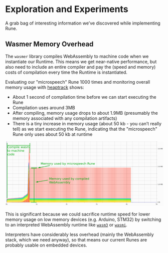 # Exploration and Experiments

A grab bag of interesting information we’ve discovered while implementing Rune.

## Wasmer Memory Overhead

The `wasmer` library compiles WebAssembly to machine code when we instantiate
our Runtime. This means we get near-native performance, but also need to
include an entire compiler and pay the (speed and memory) costs of
compilation every time the Runtime is instantiated.

Evaluating our "microspeech" Rune 1000 times and monitoring overall memory
usage with [heaptrack][ht] shows:

- About 1 second of compilation time before we can start executing the Rune
- Compilation uses around 3MB
- After compiling, memory usage drops to about 1.9MB (presumably the memory
  associated with any compilation artifacts)
- There is a tiny increase in memory usage (about 50 kb - you can’t really
  tell) as we start executing the Rune, indicating that the "microspeech" Rune
  only uses about 50 kb at runtime

![Memory Overhead](./memory-overhead.png)

This is significant because we could sacrifice runtime speed for lower memory
usage on low memory devices (e.g. Arduino, STM32) by switching to an
interpreted WebAssembly runtime like [`wasm3`][w3] or [`wasmi`][wi].

Interpreters have considerably less overhead (mainly the WebAssembly stack,
which we need anyway), so that means our current Runes are probably usable on
embedded devices.


[ht]: https://github.com/KDE/heaptrack
[w3]: https://github.com/wasm3/wasm3
[wi]: https://github.com/paritytech/wasmi
